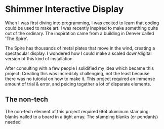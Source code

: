 # Shimmer Interactive Display

When I was first diving into programming, I was excited to learn that coding could be used to make art. 
I was recently inspired to make something quite out of the ordinary. The inspiration came from a building in Denver
called 'The Spire'. 


The Spire has thousands of metal plates that move in the wind, creating a spectacular display. I wondered how I could make a 
scaled down/digital version of this kind of installation.

After consulting with a few people I solidified my idea which became this project. Creating this was incredibly challenging,
not the least because there was no tutorial on how to make it. This project required an immense amount of trial & error, and
peicing together a lot of disparate elements.

## The non-tech

The non-tech element of this project required 664 aluminum stamping blanks nailed to a board in a tight array. 
The stamping blanks (or pendants) needed 
